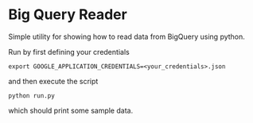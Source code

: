# Big Query Reader
Simple utility for showing how to read data from BigQuery using python. 

Run by first defining your credentials 
```
export GOOGLE_APPLICATION_CREDENTIALS=<your_credentials>.json
```
and then execute the script
```
python run.py
```
which should print some sample data.
